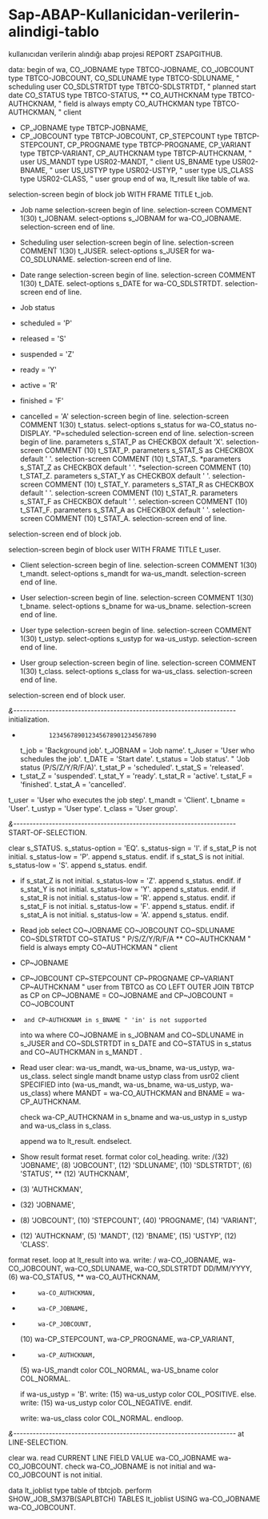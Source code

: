 # Sap-ABAP-Kullanicidan-verilerin-alindigi-tablo
kullanıcıdan verilerin alındığı abap projesi
REPORT ZSAPGITHUB.


data:
  begin of wa,
    CO_JOBNAME     type TBTCO-JOBNAME,
    CO_JOBCOUNT    type TBTCO-JOBCOUNT,
    CO_SDLUNAME    type TBTCO-SDLUNAME,         " scheduling user
    CO_SDLSTRTDT   type TBTCO-SDLSTRTDT,       " planned start date
    CO_STATUS      type TBTCO-STATUS,
**    CO_AUTHCKNAM   type TBTCO-AUTHCKNAM,     " field is always empty
    CO_AUTHCKMAN   type TBTCO-AUTHCKMAN,       " client
*    CP_JOBNAME     type TBTCP-JOBNAME,
*    CP_JOBCOUNT    type TBTCP-JOBCOUNT,
    CP_STEPCOUNT   type TBTCP-STEPCOUNT,
    CP_PROGNAME    type TBTCP-PROGNAME,
    CP_VARIANT     type TBTCP-VARIANT,
    CP_AUTHCKNAM   type TBTCP-AUTHCKNAM,       " user
    US_MANDT       type USR02-MANDT,           " client
    US_BNAME       type USR02-BNAME,           " user
    US_USTYP       type USR02-USTYP,           " user type
    US_CLASS       type USR02-CLASS,           " user group
  end of wa,
  lt_result like table of wa.

selection-screen begin of block job WITH FRAME TITLE t_job.

* Job name
selection-screen begin of line.
selection-screen COMMENT 1(30) t_JOBNAM.
select-options s_JOBNAM for wa-CO_JOBNAME.
selection-screen end of line.

* Scheduling user
selection-screen begin of line.
selection-screen COMMENT 1(30) t_JUSER.
select-options s_JUSER for wa-CO_SDLUNAME.
selection-screen end of line.

* Date range
selection-screen begin of line.
selection-screen COMMENT 1(30) t_DATE.
select-options s_DATE for wa-CO_SDLSTRTDT.
selection-screen end of line.

* Job status
* scheduled = 'P'
* released  = 'S'
* suspended = 'Z'
* ready     = 'Y'
* active    = 'R'
* finished  = 'F'
* cancelled = 'A'
selection-screen begin of line.
selection-screen COMMENT 1(30) t_status.
select-options s_status for wa-CO_status no-DISPLAY. "P=scheduled
selection-screen end of line.
selection-screen begin of line.
parameters s_STAT_P as CHECKBOX default 'X'.
selection-screen COMMENT (10) t_STAT_P.
parameters s_STAT_S as CHECKBOX default ' '.
selection-screen COMMENT (10) t_STAT_S.
*parameters s_STAT_Z as CHECKBOX default ' '.
*selection-screen COMMENT (10) t_STAT_Z.
parameters s_STAT_Y as CHECKBOX default ' '.
selection-screen COMMENT (10) t_STAT_Y.
parameters s_STAT_R as CHECKBOX default ' '.
selection-screen COMMENT (10) t_STAT_R.
parameters s_STAT_F as CHECKBOX default ' '.
selection-screen COMMENT (10) t_STAT_F.
parameters s_STAT_A as CHECKBOX default ' '.
selection-screen COMMENT (10) t_STAT_A.
selection-screen end of line.

selection-screen end of block job.


selection-screen begin of block user WITH FRAME TITLE t_user.

* Client
selection-screen begin of line.
selection-screen COMMENT 1(30) t_mandt.
select-options s_mandt for wa-us_mandt.
selection-screen end of line.

* User
selection-screen begin of line.
selection-screen COMMENT 1(30) t_bname.
select-options s_bname for wa-us_bname.
selection-screen end of line.

* User type
selection-screen begin of line.
selection-screen COMMENT 1(30) t_ustyp.
select-options s_ustyp for wa-us_ustyp.
selection-screen end of line.

* User group
selection-screen begin of line.
selection-screen COMMENT 1(30) t_class.
select-options s_class for wa-us_class.
selection-screen end of line.

selection-screen end of block user.

*&---------------------------------------------------------------------*
initialization.
*             123456789012345678901234567890
  t_job    = 'Background job'.
  t_JOBNAM = 'Job name'.
  t_Juser  = 'User who schedules the job'.
  t_DATE   = 'Start date'.
  t_status = 'Job status'. " 'Job status (P/S/Z/Y/R/F/A)'.
  t_stat_P  = 'scheduled'.
  t_stat_S  = 'released'.
*  t_stat_Z  = 'suspended'.
  t_stat_Y  = 'ready'.
  t_stat_R  = 'active'.
  t_stat_F  = 'finished'.
  t_stat_A  = 'cancelled'.

  t_user   = 'User who executes the job step'.
  t_mandt  = 'Client'.
  t_bname  = 'User'.
  t_ustyp  = 'User type'.
  t_class  = 'User group'.

*&---------------------------------------------------------------------*
START-OF-SELECTION.

  clear s_STATUS.
  s_status-option = 'EQ'.
  s_status-sign   = 'I'.
  if s_stat_P is not initial. s_status-low = 'P'. append s_status. endif.
  if s_stat_S is not initial. s_status-low = 'S'. append s_status. endif.
*  if s_stat_Z is not initial. s_status-low = 'Z'. append s_status. endif.
  if s_stat_Y is not initial. s_status-low = 'Y'. append s_status. endif.
  if s_stat_R is not initial. s_status-low = 'R'. append s_status. endif.
  if s_stat_F is not initial. s_status-low = 'F'. append s_status. endif.
  if s_stat_A is not initial. s_status-low = 'A'. append s_status. endif.

* Read job
  select
    CO~JOBNAME
    CO~JOBCOUNT
    CO~SDLUNAME
    CO~SDLSTRTDT
    CO~STATUS         " P/S/Z/Y/R/F/A
**    CO~AUTHCKNAM    " field is always empty
    CO~AUTHCKMAN      " client
*    CP~JOBNAME
*    CP~JOBCOUNT
    CP~STEPCOUNT
    CP~PROGNAME
    CP~VARIANT
    CP~AUTHCKNAM      " user
    from TBTCO as CO
    LEFT OUTER JOIN TBTCP as CP
      on  CP~JOBNAME  = CO~JOBNAME
      and CP~JOBCOUNT = CO~JOBCOUNT
*      and CP~AUTHCKNAM in s_BNAME " 'in' is not supported
    into wa
    where CO~JOBNAME   in s_JOBNAM
      and CO~SDLUNAME  in s_JUSER
      and CO~SDLSTRTDT in s_DATE
      and CO~STATUS    in s_status
      and CO~AUTHCKMAN in s_MANDT
    .

*   Read user
    clear: wa-us_mandt, wa-us_bname, wa-us_ustyp, wa-us_class.
    select single mandt bname ustyp class from usr02 client SPECIFIED
      into (wa-us_mandt, wa-us_bname, wa-us_ustyp, wa-us_class)
      where MANDT    = wa-CO_AUTHCKMAN
        and BNAME    = wa-CP_AUTHCKNAM.

    check wa-CP_AUTHCKNAM in s_bname
      and wa-us_ustyp     in s_ustyp
      and wa-us_class     in s_class.

    append wa to lt_result.
  endselect.

* Show result
  format reset.
  format color col_heading.
  write:
   /(32) 'JOBNAME',
   (8)   'JOBCOUNT',
   (12)  'SDLUNAME',
   (10)  'SDLSTRTDT',
   (6)   'STATUS',
**   (12)  'AUTHCKNAM',
*   (3)   'AUTHCKMAN',
*  (32)   'JOBNAME',
*  (8)    'JOBCOUNT',
   (10)  'STEPCOUNT',
   (40)  'PROGNAME',
   (14)  'VARIANT',
*  (12)   'AUTHCKNAM',
   (5)   'MANDT',
   (12)  'BNAME',
   (15)  'USTYP',
   (12)  'CLASS'.

  format reset.
  loop at lt_result into wa.
    write:
     /     wa-CO_JOBNAME,
           wa-CO_JOBCOUNT,
           wa-CO_SDLUNAME,
           wa-CO_SDLSTRTDT DD/MM/YYYY,
     (6)   wa-CO_STATUS,
**          wa-CO_AUTHCKNAM,
*          wa-CO_AUTHCKMAN,
*          wa-CP_JOBNAME,
*          wa-CP_JOBCOUNT,
     (10) wa-CP_STEPCOUNT,
          wa-CP_PROGNAME,
          wa-CP_VARIANT,
*          wa-CP_AUTHCKNAM,
     (5)  wa-US_mandt color COL_NORMAL,
          wa-US_bname color COL_NORMAL.

    if wa-us_ustyp = 'B'.
    write:
     (15) wa-us_ustyp color COL_POSITIVE.
    else.
    write:
     (15) wa-us_ustyp color COL_NEGATIVE.
    endif.

    write:
          wa-us_class color COL_NORMAL.
  endloop.

*&---------------------------------------------------------------------*
at LINE-SELECTION.

  clear wa.
  read CURRENT LINE FIELD VALUE wa-CO_JOBNAME wa-CO_JOBCOUNT.
  check wa-CO_JOBNAME is not initial
    and wa-CO_JOBCOUNT is not initial.

  data lt_joblist type table of tbtcjob.
  perform SHOW_JOB_SM37B(SAPLBTCH)
    TABLES lt_joblist
    USING wa-CO_JOBNAME
          wa-CO_JOBCOUNT.

